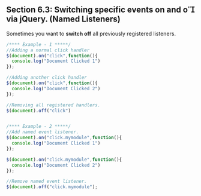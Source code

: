## Section 6.3: Switching specific events on and o via jQuery. (Named Listeners)

Sometimes you want to **switch off** all previously registered listeners.

```js
/**** Example - 1 *****/
//Adding a normal click handler
$(document).on("click",function(){
  console.log("Document Clicked 1")
});

//Adding another click handler
$(document).on("click",function(){
  console.log("Document Clicked 2")
});

//Removing all registered handlers.
$(document).off("click")


/**** Example - 2 *****/
//Add named event listener.
$(document).on("click.mymodule",function(){
  console.log("Document Clicked 1")
});

$(document).on("click.mymodule",function(){
  console.log("Document Clicked 2")
});

//Remove named event listener.
$(document).off("click.mymodule");
```